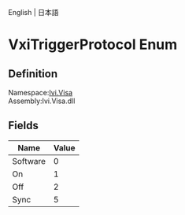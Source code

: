 English | 日本語

# VxiTriggerProtocol Enum

## Definition
Namespace:[Ivi.Visa](Ivi.Visa.md)<BR>
Assembly:Ivi.Visa.dll

## Fields

|Name|Value|
|---|---|
|Software|0|
|On|1|
|Off|2|
|Sync|5|
